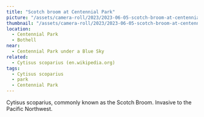 ```yaml
---
title: "Scotch broom at Centennial Park"
picture: "/assets/camera-roll/2023/2023-06-05-scotch-broom-at-centennial-park/20230605_004144311_iOS.jpg"
thumbnail: "/assets/camera-roll/2023/2023-06-05-scotch-broom-at-centennial-park/20230605_004144311_iOS-thumbnail.jpg"
location:
  - Centennial Park
  - Bothell
near:
  - Centennial Park under a Blue Sky
related:
  - Cytisus scoparius (en.wikipedia.org)
tags:
  - Cytisus scoparius
  - park
  - Centennial Park
---
```

Cytisus scoparius, commonly known as the Scotch Broom. Invasive to the Pacific Northwest.